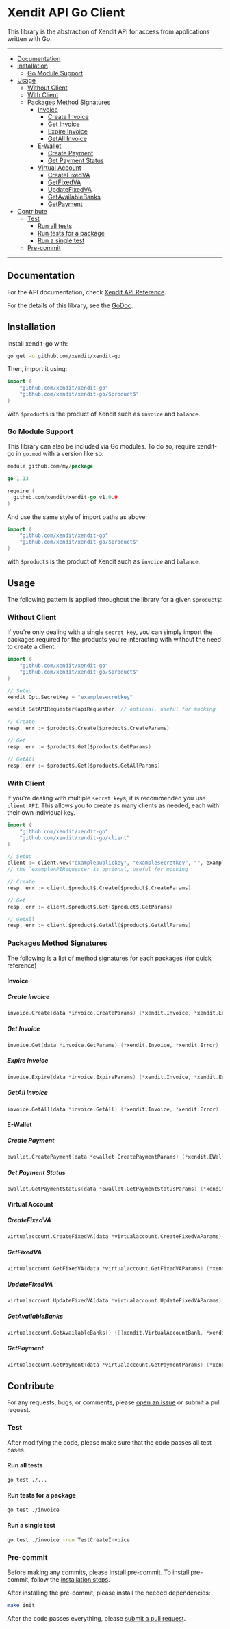 # Xendit API Go Client

This library is the abstraction of Xendit API for access from applications written with Go.

---

<!-- START doctoc generated TOC please keep comment here to allow auto update -->
<!-- DON'T EDIT THIS SECTION, INSTEAD RE-RUN doctoc TO UPDATE -->


- [Documentation](#documentation)
- [Installation](#installation)
  - [Go Module Support](#go-module-support)
- [Usage](#usage)
  - [Without Client](#without-client)
  - [With Client](#with-client)
  - [Packages Method Signatures](#packages-method-signatures)
    - [Invoice](#invoice)
      - [Create Invoice](#create-invoice)
      - [Get Invoice](#get-invoice)
      - [Expire Invoice](#expire-invoice)
      - [GetAll Invoice](#getall-invoice)
    - [E-Wallet](#e-wallet)
      - [Create Payment](#create-payment)
      - [Get Payment Status](#get-payment-status)
    - [Virtual Account](#virtual-account)
      - [CreateFixedVA](#createfixedva)
      - [GetFixedVA](#getfixedva)
      - [UpdateFixedVA](#updatefixedva)
      - [GetAvailableBanks](#getavailablebanks)
      - [GetPayment](#getpayment)
- [Contribute](#contribute)
  - [Test](#test)
    - [Run all tests](#run-all-tests)
    - [Run tests for a package](#run-tests-for-a-package)
    - [Run a single test](#run-a-single-test)
  - [Pre-commit](#pre-commit)

<!-- END doctoc generated TOC please keep comment here to allow auto update -->

---

## Documentation

For the API documentation, check [Xendit API Reference](https://xendit.github.io/apireference).

For the details of this library, see the [GoDoc](http://godoc.org/github.com/xendit/xendit-go).

## Installation

Install xendit-go with:

```sh
go get -u github.com/xendit/xendit-go
```

Then, import it using:

```go
import (
    "github.com/xendit/xendit-go"
    "github.com/xendit/xendit-go/$product$"
)
```

with `$product$` is the product of Xendit such as `invoice` and `balance`.

### Go Module Support

This library can also be included via Go modules. To do so, require xendit-go in `go.mod` with a version like so:

```go
module github.com/my/package

go 1.13

require (
  github.com/xendit/xendit-go v1.0.0
)
```

And use the same style of import paths as above:

```go
import (
    "github.com/xendit/xendit-go"
    "github.com/xendit/xendit-go/$product$"
)
```

with `$product$` is the product of Xendit such as `invoice` and `balance`.

## Usage

The following pattern is applied throughout the library for a given `$product$`:

### Without Client

If you're only dealing with a single `secret key`, you can simply import the packages required for the products you're interacting with without the need to create a client.

```go
import (
    "github.com/xendit/xendit-go"
    "github.com/xendit/xendit-go/$product$"
)

// Setup
xendit.Opt.SecretKey = "examplesecretkey"

xendit.SetAPIRequester(apiRequester) // optional, useful for mocking

// Create
resp, err := $product$.Create($product$.CreateParams)

// Get
resp, err := $product$.Get($product$.GetParams)

// GetAll
resp, err := $product$.Get($product$.GetAllParams)
```

### With Client

If you're dealing with multiple `secret key`s, it is recommended you use `client.API`. This allows you to create as many clients as needed, each with their own individual key.

```go
import (
    "github.com/xendit/xendit-go"
    "github.com/xendit/xendit-go/client"
)

// Setup
client := client.New("examplepublickey", "examplesecretkey", "", exampleAPIRequester)
// the `exampleAPIRequester is optional, useful for mocking

// Create
resp, err := client.$product$.Create($product$.CreateParams)

// Get
resp, err := client.$product$.Get($product$.GetParams)

// GetAll
resp, err := client.$product$.GetAll($product$.GetAllParams)
```

### Packages Method Signatures

The following is a list of method signatures for each packages (for quick reference)

#### Invoice

##### Create Invoice

```go
invoice.Create(data *invoice.CreateParams) (*xendit.Invoice, *xendit.Error)
```

##### Get Invoice

```go
invoice.Get(data *invoice.GetParams) (*xendit.Invoice, *xendit.Error)
```

##### Expire Invoice

```go
invoice.Expire(data *invoice.ExpireParams) (*xendit.Invoice, *xendit.Error)
```

##### GetAll Invoice

```go
invoice.GetAll(data *invoice.GetAll) (*xendit.Invoice, *xendit.Error)
```

#### E-Wallet

##### Create Payment

```go
ewallet.CreatePayment(data *ewallet.CreatePaymentParams) (*xendit.EWallet, *xendit.Error)
```

##### Get Payment Status

```go
ewallet.GetPaymentStatus(data *ewallet.GetPaymentStatusParams) (*xendit.EWallet, *xendit.Error)
```

#### Virtual Account

##### CreateFixedVA

```go
virtualaccount.CreateFixedVA(data *virtualaccount.CreateFixedVAParams) (*xendit.VirtualAccount, *xendit.Error)
```

##### GetFixedVA

```go
virtualaccount.GetFixedVA(data *virtualaccount.GetFixedVAParams) (*xendit.VirtualAccount, *xendit.Error)
```

##### UpdateFixedVA

```go
virtualaccount.UpdateFixedVA(data *virtualaccount.UpdateFixedVAParams) (*xendit.VirtualAccount, *xendit.Error)
```

##### GetAvailableBanks

```go
virtualaccount.GetAvailableBanks() ([]xendit.VirtualAccountBank, *xendit.Error)
```

##### GetPayment

```go
virtualaccount.GetPayment(data *virtualaccount.GetPaymentParams) (*xendit.VirtualAccountPayment, *xendit.Error)
```

## Contribute

For any requests, bugs, or comments, please [open an issue](https://github.com/xendit/xendit-go/issues/new) or submit a pull request.

### Test

After modifying the code, please make sure that the code passes all test cases.

#### Run all tests

```sh
go test ./...
```

#### Run tests for a package

```sh
go test ./invoice
```

#### Run a single test

```sh
go test ./invoice -run TestCreateInvoice
```

### Pre-commit

Before making any commits, please install pre-commit.
To install pre-commit, follow the [installation steps](https://pre-commit.com/#install).

After installing the pre-commit, please install the needed dependencies:

```sh
make init
```

After the code passes everything, please [submit a pull request](https://github.com/xendit/xendit-go/pulls).
